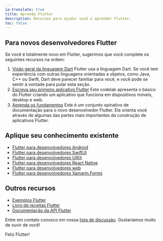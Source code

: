 ```yaml
---
ia-translate: true
title: Aprenda Flutter
description: Recursos para ajudar você a aprender Flutter.
toc: false
---
```


## Para novos desenvolvedores Flutter

Se você é totalmente novo em Flutter,
sugerimos que você complete os seguintes recursos
na ordem:

 1. [Visão geral da linguagem Dart][]
    Flutter usa a linguagem Dart.
    Se você tem experiência com outras
    linguagens orientadas a objetos, como Java, C++ ou
    Swift, Dart deve parecer familiar para você,
    e você pode se sentir à vontade para pular esta seção.
 2. [Escreva seu primeiro aplicativo Flutter][]
    Este codelab apresenta o básico do Flutter
    criando um aplicativo que funciona em dispositivos
    móveis, desktop e web.
 3. [Aprenda os fundamentos][]
    Este é um conjunto opinativo de documentação para
    o novo desenvolvedor Flutter. Ele orienta você
    através de algumas das partes mais importantes da
    construção de aplicativos Flutter.

## Aplique seu conhecimento existente

* [Flutter para desenvolvedores Android][]
* [Flutter para desenvolvedores SwiftUI][]
* [Flutter para desenvolvedores UIKit][]
* [Flutter para desenvolvedores React Native][]
* [Flutter para desenvolvedores web][]
* [Flutter para desenvolvedores Xamarin.Forms][]

## Outros recursos

* [Exemplos Flutter][]
* [Livro de receitas Flutter][]
* [Documentação da API Flutter][]

Entre em contato conosco em nossa [lista de discussão][].
Gostaríamos muito de ouvir de você!

Feliz Flutter!

[Visão geral da linguagem Dart]: {{site.dart-site}}/overview
[Documentação da API Flutter]: {{site.api}}
[Livro de receitas Flutter]: /cookbook
[Flutter para desenvolvedores Android]: /get-started/flutter-for/android-devs
[Flutter para desenvolvedores SwiftUI]: /get-started/flutter-for/swiftui-devs
[Flutter para desenvolvedores UIKit]: /get-started/flutter-for/uikit-devs
[Flutter para desenvolvedores React Native]: /get-started/flutter-for/react-native-devs
[Exemplos Flutter]: https://flutter.github.io/samples
[Flutter para desenvolvedores web]: /get-started/flutter-for/web-devs
[Flutter para desenvolvedores Xamarin.Forms]: /get-started/flutter-for/xamarin-forms-devs
[Aprenda os fundamentos]: /get-started/fundamentals
[lista de discussão]: mailto:{{site.email}}
[Escreva seu primeiro aplicativo Flutter]: /get-started/codelab
